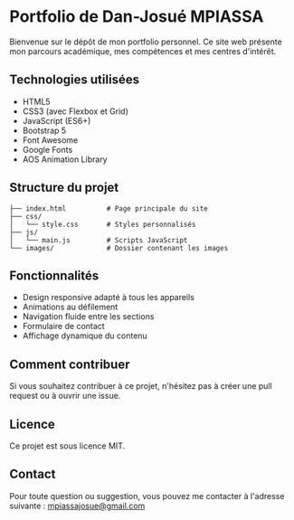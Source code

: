 # Portfolio de Dan-Josué MPIASSA

Bienvenue sur le dépôt de mon portfolio personnel. Ce site web présente mon parcours académique, mes compétences et mes centres d'intérêt.

## Technologies utilisées

- HTML5
- CSS3 (avec Flexbox et Grid)
- JavaScript (ES6+)
- Bootstrap 5
- Font Awesome
- Google Fonts
- AOS Animation Library

## Structure du projet

```
├── index.html          # Page principale du site
├── css/
│   └── style.css       # Styles personnalisés
├── js/
│   └── main.js         # Scripts JavaScript
└── images/             # Dossier contenant les images
```

## Fonctionnalités

- Design responsive adapté à tous les appareils
- Animations au défilement
- Navigation fluide entre les sections
- Formulaire de contact
- Affichage dynamique du contenu

## Comment contribuer

Si vous souhaitez contribuer à ce projet, n'hésitez pas à créer une pull request ou à ouvrir une issue.

## Licence

Ce projet est sous licence MIT.

## Contact

Pour toute question ou suggestion, vous pouvez me contacter à l'adresse suivante : mpiassajosue@gmail.com

